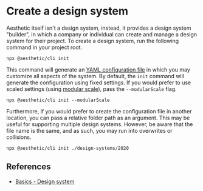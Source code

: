 # Create a design system

Aesthetic itself isn't a design system, instead, it provides a design system "builder", in which a
company or individual can create and manage a design system for their project. To create a design
system, run the following command in your project root.

```
npx @aesthetic/cli init
```

This command will generate an [YAML configuration file](./config/README.md) in which you may
customize all aspects of the system. By default, the `init` command will generate the configuration
using fixed settings. If you would prefer to use scaled settings (using
[modular scale](./config/README.md#scaled-patterns)), pass the `--modularScale` flag.

```
npx @aesthetic/cli init --modularScale
```

Furthermore, if you would prefer to create the configuration file in another location, you can pass
a relative folder path as an argument. This may be useful for supporting multiple design systems.
However, be aware that the file name is the same, and as such, you may run into overwrites or
collisions.

```
npx @aesthetic/cli init ./design-systems/2020
```

## References

- [Basics - Design system](./basics/design-system.md)
